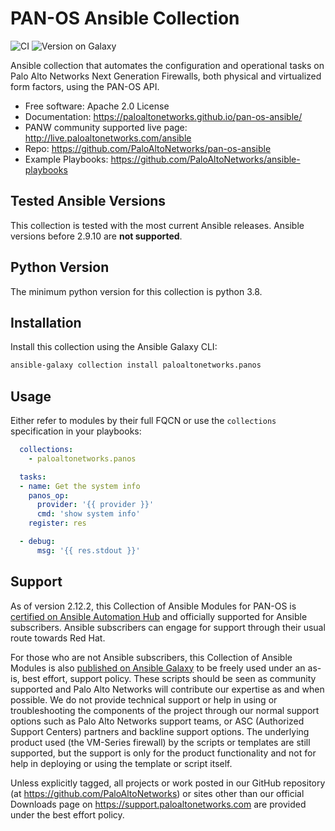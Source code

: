 PAN-OS Ansible Collection
=========================

![CI](https://github.com/PaloAltoNetworks/pan-os-ansible/workflows/CI/badge.svg?branch=develop)
![Version on Galaxy](https://img.shields.io/badge/dynamic/json?style=flat&label=Ansible+Galaxy&prefix=v&url=https://galaxy.ansible.com/api/v2/collections/paloaltonetworks/panos/&query=latest_version.version)

Ansible collection that automates the configuration and operational tasks on
Palo Alto Networks Next Generation Firewalls, both physical and virtualized form
factors, using the PAN-OS API.

-   Free software: Apache 2.0 License
-   Documentation:
    <https://paloaltonetworks.github.io/pan-os-ansible/>
-   PANW community supported live page:
    <http://live.paloaltonetworks.com/ansible>
-   Repo:
    <https://github.com/PaloAltoNetworks/pan-os-ansible>
-   Example Playbooks:
    <https://github.com/PaloAltoNetworks/ansible-playbooks>

Tested Ansible Versions
-----------------------

This collection is tested with the most current Ansible releases.  Ansible versions
before 2.9.10 are **not supported**.

Python Version
--------------

The minimum python version for this collection is python 3.8.

Installation
------------

Install this collection using the Ansible Galaxy CLI:

```bash
ansible-galaxy collection install paloaltonetworks.panos
```

Usage
-----

Either refer to modules by their full FQCN or use the `collections`
specification in your playbooks:

```yaml
  collections:
    - paloaltonetworks.panos

  tasks:
  - name: Get the system info
    panos_op:
      provider: '{{ provider }}'
      cmd: 'show system info'
    register: res

  - debug:
      msg: '{{ res.stdout }}'
```

Support
-------

As of version 2.12.2, this Collection of Ansible Modules for PAN-OS is
[certified on Ansible Automation Hub](https://console.redhat.com/ansible/automation-hub/repo/published/paloaltonetworks/panos)
and officially supported for Ansible subscribers. Ansible subscribers can engage
for support through their usual route towards Red Hat.

For those who are not Ansible subscribers, this Collection of Ansible Modules is
also [published on Ansible Galaxy](https://galaxy.ansible.com/paloaltonetworks/panos)
to be freely used under an as-is, best effort, support
policy. These scripts should be seen as community supported and Palo
Alto Networks will contribute our expertise as and when possible. We do
not provide technical support or help in using or troubleshooting the
components of the project through our normal support options such as
Palo Alto Networks support teams, or ASC (Authorized Support Centers)
partners and backline support options. The underlying product used (the
VM-Series firewall) by the scripts or templates are still supported, but
the support is only for the product functionality and not for help in
deploying or using the template or script itself.

Unless explicitly tagged, all projects or work posted in our GitHub
repository (at <https://github.com/PaloAltoNetworks>) or sites other
than our official Downloads page on <https://support.paloaltonetworks.com>
are provided under the best effort policy.

